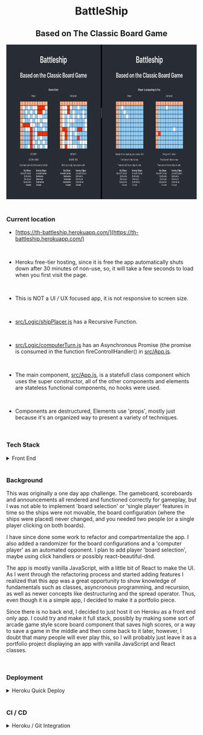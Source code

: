 <div align="center" >

# BattleShip

## Based on The Classic Board Game

<img alt="Battleship Screen Shot" src="./READMEHERO.png" width="820" height="410" />

</div>

</br>

### Current location

- [https://th-battleship.herokuapp.com/](https://th-battleship.herokuapp.com/)
<br>

- Heroku free-tier hosting, since it is free the app automatically shuts down after 30 minutes of non-use, so, it will take a few seconds to load when you first visit the page.
<br>

- This is NOT a UI / UX focused app, it is not responsive to screen size.
<br>

- [src/Logic/shipPlacer.js](https://github.com/thomHayner/battleship-mini-app/blob/master/src/Logic/shipPlacer.js) has a Recursive Function.
<br>

- [src/Logic/computerTurn.js](https://github.com/thomHayner/battleship-mini-app/blob/master/src/Logic/computerTurn.js) has an Asynchronous Promise (the promise is consumed in the function fireControllHandler() in [src/App.js](https://github.com/thomHayner/battleship-mini-app/blob/master/src/App.js).
<br>

- The main component, [src/App.js](https://github.com/thomHayner/battleship-mini-app/blob/master/src/App.js), is a statefull class component which uses the super constructor, all of the other components and elements are stateless functional components, no hooks were used.
<br>

- Components are destructured, Elements use 'props', mostly just because it's an organized way to present a variety of techniques.

<br>

### Tech Stack
<details>
  <summary>Front End</summary>

- JavaScript
- React
- CSS

</details>

<br>

### Background

<p>
  This was originally a one day app challenge.  The gameboard, scoreboards and announcements all rendered and functioned correctly for gameplay, but I was not able to implement 'board selection' or 'single player' features in time so the ships were not movable, the board configuration (where the ships were placed) never changed, and you needed two people (or a single player clicking on both boards).
</p>

<p>
  I have since done some work to refactor and compartmentalize the app.  I also added a randomizer for the board configurations and a 'computer player' as an automated opponent.
  I plan to add player 'board selection', maybe using click handlers or possibly react-beautiful-dnd.<br>
</p>

<p>
  The app is mostly vanilla JavaScript, with a little bit of React to make the UI.  As I went through the refactoring process and started adding features I realized that this app was a great opportunity to show knowledge of fundamentals such as classes, asyncronous programming, and recursion, as well as newer concepts like destructuring and the spread operator.  Thus, even though it is a simple app, I decided to make it a portfolio piece.
</p>

<p>
  Since there is no back end, I decided to just host it on Heroku as a front end only app.  I could try and make it full stack, possibly by making some sort of arcade game style score board component that saves high scores, or a way to save a game in the middle and then come back to it later, however, I doubt that many people will ever play this, so I will probably just leave it as a portfolio project displaying an app with vanilla JavaScript and React classes.
</p>

<br>

### Deployment
<details>
  <summary>Heroku Quick Deploy</summary>

  1. Check if Heroku CLI is installed, take necessary action, then login.
  ```shell
  heroku --version
  ```
  Installed, update, and/or proceed.

  <br>

  2. Log in to Heroku through the CLI / browser
  ```shell
  heroku login
  ```
  Follow prompts and log in.

  <br>

  3. Create your Heruko App through the command line
  [Heroku Docs / C-R-A Runtime QuickDeploy Instructions](https://blog.heroku.com/deploying-react-with-zero-configuration)
  ```shell
  heroku create -b https://github.com/mars/create-react-app-buildpack.git
  git add .
  git commit -m "react-create-app on Heroku"
  git push heroku master
  heroku open
  ```

</details>

<br>

### CI / CD
<details>
  <summary>Heroku / Git Integration</summary>

  - no major CI / CD at this time
  - can be set up with webhook to auto-update with push to master on github
  - this is an intermittent use app and likely won't need much maintainence, so manual will provide regular interaction / practice with maintainence processes
  - manual deployment through CLI or [Heroku](Heroku.com) dashboard is currently necessary
    <details>
      <summary>CLI</summary>

      - In your terminal
      ```shell
      git push heroku master
      heroku open
      ```

    </details>

    <details>
      <summary>Heroku Dashboard</summary>

      - [Heroku](Heroku.com)
      - log in
      - select your app
      - click deploy
      - scroll down to bottom and click "Manual Deploy" button

    </details>

</details>